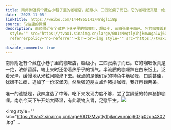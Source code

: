 ```yaml
---
title: 南师附近有个藏在小巷子里的咖喱店，超级小，三四张桌子而已。它的咖喱饭真是一绝，浓郁香醇，端上来时还带着热乎乎的锅气。半流质的咖喱趴在白米饭上，泛着光泽...
date: '2023-11-05'
linkTitle: https://weibo.com/1444865141/Nrdgl1i8p
source: 马伯庸的微博
description: 南师附近有个藏在小巷子里的咖喱店，超级小，三四张桌子而已。它的咖喱饭真是一绝，浓郁香醇，端上来时还带着热乎乎的锅气。半流质的咖喱趴在白米饭上，泛着光泽，缓慢地从米粒间隙渗下去。我点的是他们家的特色牛筋咖喱，口感甚佳，犹嫌不过瘾，追加了一份汉堡肉，然后强迫朋友点炸猪排咖喱，我好再蹭两条。<br><br>唯一的遗憾是，我辣度选了中等，吃下来发现力度不够，尝了尝隔壁的特辣猪排咖喱。南京今天下午开始大降温，有此暖物入胃，足慰平生。<img
  style="" src="https://tvax1.sinaimg.cn/large/001zMvqtly1hjkmwuga1wj60zg0zgn4l02.jpg"
  referrerpolicy="no-referrer"><br><br><img style="" src="https://tvax2.sinaimg.cn/large/001zMvqtly1hjkmwurojoj60zg0zgn4302.jpg"
  ...
disable_comments: true
---
```

南师附近有个藏在小巷子里的咖喱店，超级小，三四张桌子而已。它的咖喱饭真是一绝，浓郁香醇，端上来时还带着热乎乎的锅气。半流质的咖喱趴在白米饭上，泛着光泽，缓慢地从米粒间隙渗下去。我点的是他们家的特色牛筋咖喱，口感甚佳，犹嫌不过瘾，追加了一份汉堡肉，然后强迫朋友点炸猪排咖喱，我好再蹭两条。<br><br>唯一的遗憾是，我辣度选了中等，吃下来发现力度不够，尝了尝隔壁的特辣猪排咖喱。南京今天下午开始大降温，有此暖物入胃，足慰平生。<img style="" src="https://tvax1.sinaimg.cn/large/001zMvqtly1hjkmwuga1wj60zg0zgn4l02.jpg" referrerpolicy="no-referrer"><br><br><img style="" src="https://tvax2.sinaimg.cn/large/001zMvqtly1hjkmwurojoj60zg0zgn4302.jpg" ...